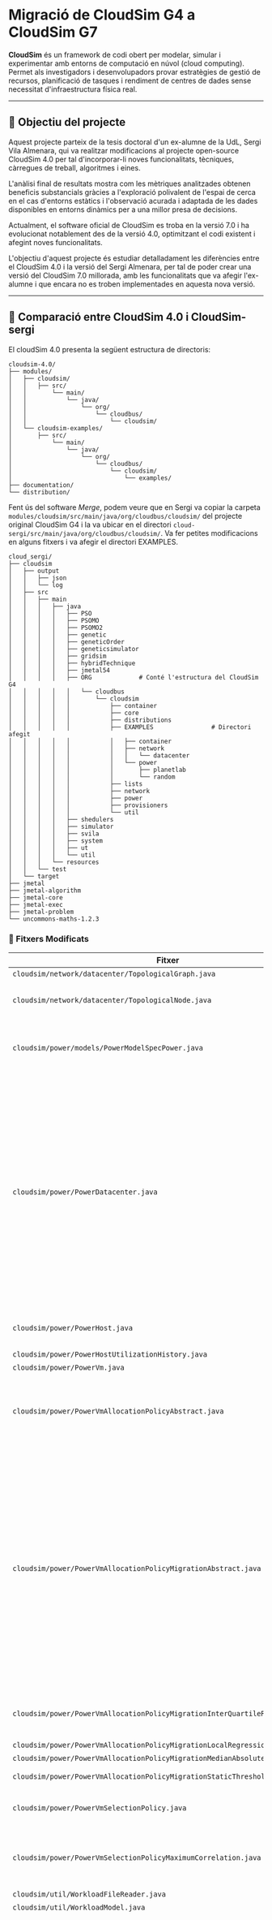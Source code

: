 # Migració de CloudSim G4 a CloudSim G7

**CloudSim** és un framework de codi obert per modelar, simular i experimentar amb entorns de computació en núvol (cloud computing). Permet als investigadors i desenvolupadors provar estratègies de gestió de recursos, planificació de tasques i rendiment de centres de dades sense necessitat d'infraestructura física real.

---

## 📌 Objectiu del projecte

Aquest projecte parteix de la tesis doctoral d'un ex-alumne de la UdL, Sergi Vila Almenara, qui va realitzar modificacions al projecte open-source CloudSim 4.0 per tal d'incorporar-li noves funcionalitats, tècniques, càrregues de treball, algoritmes i eines.

L'anàlisi final de resultats mostra com les mètriques analitzades obtenen beneficis substancials gràcies a l'exploració polivalent de l'espai de cerca en el cas d'entorns estàtics i l'observació acurada i adaptada de les dades disponibles en entorns dinàmics per a una millor presa de decisions.

Actualment, el software oficial de CloudSim es troba en la versió 7.0 i ha evolucionat notablement des de la versió 4.0, optimitzant el codi existent i afegint noves funcionalitats.

L'objectiu d'aquest projecte és estudiar detalladament les diferències entre el CloudSim 4.0 i la versió del Sergi Almenara, per tal de poder crear una versió del CloudSim 7.0 millorada, amb les funcionalitats que va afegir l'ex-alumne i que encara no es troben implementades en aquesta nova versió.

---

## 🧪 Comparació entre CloudSim 4.0 i CloudSim-sergi

El cloudSim 4.0 presenta la següent estructura de directoris:

```
cloudsim-4.0/
├── modules/
│   ├── cloudsim/
│   │   ├── src/
│   │       └── main/
│   │           └── java/
│   │               └── org/
│   │                   └── cloudbus/
│   │                       └── cloudsim/
│   └── cloudsim-examples/
│       ├── src/
│           └── main/
│               └── java/
│                   └── org/
│                       └── cloudbus/
│                           └── cloudsim/
│                               └── examples/
├── documentation/                                       
└── distribution/  
```

Fent ús del software *Merge*, podem veure que en Sergi va copiar la carpeta ```modules/cloudsim/src/main/java/org/cloudbus/cloudsim/``` del projecte original CloudSim G4 i la va ubicar en el directori ```cloud-sergi/src/main/java/org/cloudbus/cloudsim/```. Va fer petites modificacions en alguns fitxers i va afegir el directori EXAMPLES.


```
cloud_sergi/
├── cloudsim
│   ├── output
│   │   ├── json
│   │   └── log
│   ├── src
│   │   ├── main
│   │   │   ├── java
│   │   │   │   ├── PSO
│   │   │   │   ├── PSOMO
│   │   │   │   ├── PSOMO2
│   │   │   │   ├── genetic
│   │   │   │   ├── geneticOrder
│   │   │   │   ├── geneticsimulator
│   │   │   │   ├── gridsim
│   │   │   │   ├── hybridTechnique
│   │   │   │   ├── jmetal54
│   │   │   │   ├── ORG             # Conté l'estructura del CloudSim G4 
│   │   │   │   │   └── cloudbus
│   │   │   │   │       └── cloudsim
│   │   │   │   │           ├── container
│   │   │   │   │           ├── core
│   │   │   │   │           ├── distributions
│   │   │   │   │           ├── EXAMPLES                # Directori afegit
│   │   │   │   │           │   ├── container
│   │   │   │   │           │   ├── network
│   │   │   │   │           │   │   └── datacenter
│   │   │   │   │           │   └── power
│   │   │   │   │           │       ├── planetlab
│   │   │   │   │           │       └── random
│   │   │   │   │           ├── lists
│   │   │   │   │           ├── network
│   │   │   │   │           ├── power
│   │   │   │   │           ├── provisioners
│   │   │   │   │           └── util
│   │   │   │   ├── shedulers
│   │   │   │   ├── simulator
│   │   │   │   ├── svila
│   │   │   │   ├── system
│   │   │   │   ├── ut
│   │   │   │   └── util
│   │   │   └── resources
│   │   └── test
│   └── target
├── jmetal
├── jmetal-algorithm
├── jmetal-core
├── jmetal-exec
├── jmetal-problem
└── uncommons-maths-1.2.3
```

### 📁 Fitxers Modificats

| Fitxer | Canvi | Motiu |
|--------|-------|-------|
|```cloudsim/network/datacenter/TopologicalGraph.java```|Afegeix comentari ```// WORKING ON private Map<Node> nodeMap;```| ...|
|```cloudsim/network/datacenter/TopologicalNode.java```|<ul><li>Afegeix mètode public *setNodeLabel(String name)*<br></li><li>Afegeix setter `setNodeLabel(String name)`</li></ul>| ... |
|```cloudsim/power/models/PowerModelSpecPower.java```|<ul><li>Afegeix condició: <code>if (utilization > 1 && utilization < 1.0001){<br>utilization = 1;<br>}</code>al mètode <code>getPower()</code></li></ul>|...|
|```cloudsim/power/PowerDatacenter.java```|<ul><li>Afegeix la variable pública *snapshots* de tipus *List&lt;Snapshot&gt;*</li><li>Afegeix la variable pública *migrationDelay* de tipus *migrationDelay*</li><li>Afegeix la variable privada *datacenterBroker* de tipus *datacenterBroker*</li><li>Afegeix la variable privada *slotNum* de tipus *int*</li><li>Inicialitza dins el constructor les variables *snapshots* i *slotNum*</li><li>Afegeix setter de *datacenterBroker*</li><li>Afegeix setter de *migrationDelayer*</li><li>Afegeix mètode públic *updateMigrationDelayer()*</li><li>Afegeix mètode privat *migrationDelayerAllowsMigrations()*</li><li>Al mètode *updateCloudletProcessing()*:<ul><li>Afegeix un comptador de VMs per host</li><li>Executa *updateMigrationDelayer()*</li><li>Fa un *snapshot* del sistema</li><li>Inclou diferents maneres per calcular el *delay* de migració<li>Assigna *slotNum* per calcular el temps discret</li></ul></li><li>Afegeix un *StaticLog.showHostInfo()* al mètode *updateCloudletProcessingWithoutSchedulingFutureEventsForce()*</li><li>Afegeix un *JSONOutput.addPowerDatacenterState()* al mètode *updateCloudletProcessingWithoutSchedulingFutureEventsForce()*</li></ul>|...|
|```cloudsim/power/PowerHost.java```|<ul><li>Afegeix mètode *toString()*<br></li><li>Afegeix mètode *toJSON()*</li></ul>|...|
|```cloudsim/power/PowerHostUtilizationHistory.java```|Canvia el mètode *getUtilizationHistory()* de *protected* a *public*|...|
|```cloudsim/power/PowerVm.java```|Canvia el mètode *getUtilizationHistory()* de *protected* a *public*|...|
|```cloudsim/power/PowerVmAllocationPolicyAbstract.java```|<ul><li>Afegeix getter i setter de *VmSelectionPolicy*</li><li>Afegeix condició: <code>if(vm.hasPreAssignedHost) {vm.hasPreAssignedHost = false;</br>return vm.preAssignedHost;</br>}</code>al mètode *findHostForVm()*</li></ul>|...|
|```cloudsim/power/PowerVmAllocationPolicyMigrationAbstract.java```|<ul><li>Borra la variable privada vmSelectionPolicy</li><li>Borra la variable privada vmSelectionPolicy</li><li>Crea el mètode public *getSavedAllocationBackDoor()* de tipus *List<Map<String,Object>>*</li><li>Afegeix un constructor amb paràmetre *hostList* de tipus *List<? extends Host>*</li><li>Crea el mètode public *showMigrationMap()*</li><li>Canvia el mètode *getMigrationMapFromUnderUtilizedHosts()* de *protected* a *public*</li><li>Inicialitza la variable *underUtilizedHost* a *null* en el mètode *getMigrationMapFromUnderUtilizedHosts()*</li><li>Afegeix condició: <code>if(vm.hasPreAssignedHost) {vm.hasPreAssignedHost = false; return vm.preAssignedHost;}</code>al mètode *findHostForVm()*</li><li>Canvia el mètode *getNewVmPlacement()* de *protected* a *public*</li><li>Canvia el mètode *getVmsToMigrateFromHosts()* de *protected* a *public*</li><li>Canvia el mètode *getOverUtilizedHosts()* de *protected* a *public*</li><li>Canvia el mètode *isHostOverUtilized()* de *protected* a *public*</li><li>Canvia el mètode *saveAllocation()* de *protected* a *public*</li><li>Canvia el mètode *restoreAllocation()* de *protected* a *public*</li><li>Borra el setter i el getter de *vmSelecionPolicy*</li></ul>|...|
|```cloudsim/power/PowerVmAllocationPolicyMigrationInterQuartileRange.java```|<ul><li>Canvia el mètode *isHostOverUtilized()* de *protected* a *public*</li><li>Afegeix un *println* per mostrar informació pel terminal (hostID, isMigrationRequired)</li></ul>|...|
|```cloudsim/power/PowerVmAllocationPolicyMigrationLocalRegression.java```|Canvia el mètode *isHostOverUtilized()* de *protected* a *public*|...|
|```cloudsim/power/PowerVmAllocationPolicyMigrationMedianAbsoluteDeviation.java```|Canvia el mètode *isHostOverUtilized()* de *protected* a *public*|...|
|```cloudsim/power/PowerVmAllocationPolicyMigrationStaticThreshold.java```|Canvia els mètodes *isHostOverUtilized()* i *getUtilizationThreshold()* de *protected* a *public*|...|
|```cloudsim/power/PowerVmSelectionPolicy.java```|<ul><li>Afegeix getter i setter de AllocationPolicy</li><li>Afegeix getter i setter de PowerDatacenter</li></ul>|...|
|```cloudsim/power/PowerVmSelectionPolicyMaximumCorrelation.java```|<ul><li>Canvia el mètode *getCorrelationCoefficients()* de *protected* a *public*</li><li>Afegeix un *println* al principi i al final del mètode *getVmToMigrate()* per mostrar informació pel terminal (hostID)</li></ul>|...|
|```cloudsim/util/WorkloadFileReader.java```|Afegeix un ```@see Task```|...|
|```cloudsim/util/WorkloadModel.java```|Canvia un ```@see Workload``` per un ```@see Task```|...|
|```cloudsim/DatacenterBroker.java```|<ul><li>Crea els getters i setters de:<ul><li><code>fullTopology</code></li><li><code>centralTopology</code></li><li><code>treeTopology</code></li><li><code>leafTopology</code></li><li><code>vmsTopology</code></li><li><code>baseTopology</code></li><li><code>initialTopology</code></li><li><code>interactionsContainer</code></li></ul></li></ul><ul><li>Crea el mètode public *createSubTopologiesFromFullTopology()*</li><li>Crea el mètode public *createBaseTopologyFromFullTopology()*</li><li>Inicialitza les variables *vmHostMap* i *vmIdMap* en el constructor</li><li>Dins del mètode *processVmCreate()* afegeix un <code>vmHostMap.put(vm, vm.getHost()); vmIdMap.put(vm.getId(), vm);</code> si <code>result == CloudSimTags.TRUE</code></li><li>Afegeix condició: <code>if(finishTime == 0) {finishTime = CloudSim.clock();}</code> en el mètode *shutdownEntity()*</li>|...|
|```cloudsim/Host.java```|<ul><li>Fa un implements de *NetworkElement* a la classe</li><li>Afegeix getter i setter de *energyIdle*</li><li>Afegeix getter i setter de *energyFull*</li><li>Afegeix línia <code>vm.lastHostUntilDestroy = vm.getHost()</code> al mètode *vmDestroy()*</li><li>Canvia el mètode *setId()* de *protected* a *public*</li><li>Afegeix getter i setter de *networkId*</li><li>Afegeix getter i setter de *hostVmBandwith*</li></ul>|...|
|```cloudsim/HostDynamicWorkload.java```|<ul><li>Afegeix el mètode *extraInfo()* i l'usa dins de *updateVmsProcessing()*</li><li>Comenta les línies ```if (vm.getCurrentRequestedTotalMips() == 0){vmsToRemove.add(vm);}``` del mètode *getCompletedVms()*</li></ul>|...|
|```cloudsim/UtilizationModelPlanetLabInMemory.java```|<ul><li>Canvia la variable *schedulingInverval* de *private* a *protected*</li><li>Canvia la variable *data* de *private* a *protected*</li></ul>|...|
|```cloudsim/Vm.java```|<ul><li>Fa un implements de *NetworkElement* a la classe</li><li>VARIS CANVIS... MIRAR COM POSAR-HO</li></ul>|...|
|```cloudsim/VmAllocationPolicy.java```|<ul><li>Afegeix la variable publica *vmSelectionPolicy* de tipus *PowerVmSelectionPolicy*</li><li>Afegeix la variable privada *powerDatacenter* de tipus *PowerDatacenter*</li><li>Afegeix getter i setter de *powerDatacenter*</li><li>Canvia el mètode *setHostList()* de *protected* a *public*</li></ul>|...|
|```cloudsim/VmSchedulerTimeShared.java```|Afegeix dos logs dins del mètode *allocatePesForVm()*|...|

---

## 🧰 Requisits previs

Assegura’t de tenir instal·lat:

* Java JDK (versió 8 o superior)
* Apache Maven o Gradle (segons la versió)
* IntelliJ IDEA o qualsevol IDE Java
---

## 🛠️ Instal·lació

*1. Descomprimir el fitxer zip corresponent*
  - [CloudSim 4.0 i 7.0](https://github.com/cloudslab/cloudsim/releases)
  - [CloudSim-sergi](https://bitbucket.org/svila_phd/metacloudsim/src/vmAllocation/)

*2. Importar el projecte al teu IDE Java*

*3. Executar un exemple*
   - Ves a ```cloudsim-examples/src/main/java/org/cloudbus/cloudsim/examples/```
   - Executa una classe com ```CloudSimExample1.java```

---
